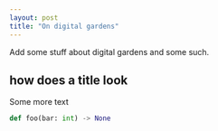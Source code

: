 ```yaml
---
layout: post
title: "On digital gardens"
---
```


Add some stuff about digital gardens and some such.

## how does a title look

Some more text

```python
def foo(bar: int) -> None
```
